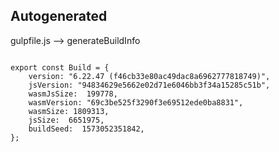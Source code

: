 



Autogenerated
-------------








gulpfile.js --> generateBuildInfo


  

```

export const Build = {
    version: "6.22.47 (f46cb33e80ac49dac8a6962777818749)",
    jsVersion: "94834629e5662e02d71e6046bb3f34a15285c51b",
    wasmJsSize:  199778,
    wasmVersion: "69c3be525f3290f3e69512ede0ba8831",
    wasmSize: 1809313,
    jsSize:  6651975,
    buildSeed:  1573052351842,
};


```




